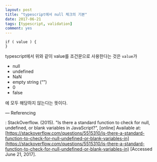```yaml
---
layout: post
title: "typescript에서 null 체크의 기본"
date: 2017-06-21
tags: [typescript, validation]
comment: yes
---
```


```
if ( value ) {
}
```

typescript에서 위와 같이 value를 조건문으로 사용한다는 것은 `value`가

- null
- undefined
- NaN
- empty string (“”)
- 0
- false

에 모두 해당하지 않는다는 뜻이다.

—
Referencing

: StackOverflow. (2015). "Is there a standard function to check for null, undefined, or blank variables in JavaScript?", [online] Available at:
[https://stackoverflow.com/questions/5515310/is-there-a-standard-function-to-check-for-null-undefined-or-blank-variables-in](https://stackoverflow.com/questions/5515310/is-there-a-standard-function-to-check-for-null-undefined-or-blank-variables-in)
[Accessed June 21, 2017].
